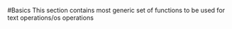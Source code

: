 #Basics
This section contains most generic set of functions to be used for text operations/os operations 